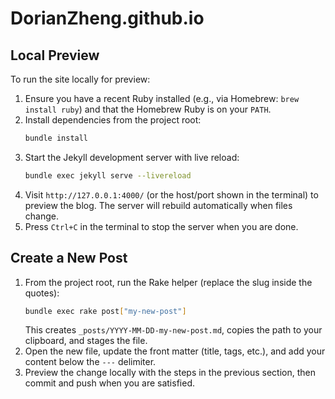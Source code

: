 # DorianZheng.github.io

## Local Preview

To run the site locally for preview:

1. Ensure you have a recent Ruby installed (e.g., via Homebrew: `brew install ruby`) and that the Homebrew Ruby is on your `PATH`.
2. Install dependencies from the project root:
   ```bash
   bundle install
   ```
3. Start the Jekyll development server with live reload:
   ```bash
   bundle exec jekyll serve --livereload
   ```
4. Visit `http://127.0.0.1:4000/` (or the host/port shown in the terminal) to preview the blog. The server will rebuild automatically when files change.
5. Press `Ctrl+C` in the terminal to stop the server when you are done.

## Create a New Post

1. From the project root, run the Rake helper (replace the slug inside the quotes):
   ```bash
   bundle exec rake post["my-new-post"]
   ```
   This creates `_posts/YYYY-MM-DD-my-new-post.md`, copies the path to your clipboard, and stages the file.
2. Open the new file, update the front matter (title, tags, etc.), and add your content below the `---` delimiter.
3. Preview the change locally with the steps in the previous section, then commit and push when you are satisfied.
